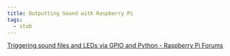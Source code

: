```yaml
---
title: Outputting Sound with Raspberry Pi
tags:
  - stub
---
```


[Triggering sound files and LEDs via GPIO and Python - Raspberry Pi Forums](https://www.raspberrypi.org/forums/viewtopic.php?t=133789)
